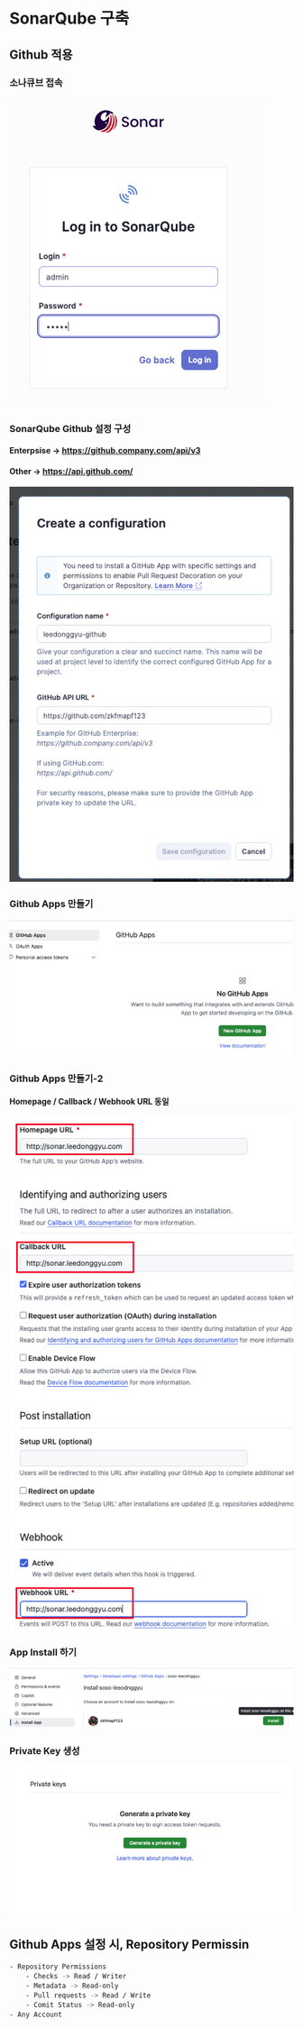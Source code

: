 # SonarQube 구축

## Github 적용

### 소나큐브 접속
![1](./public/1.png)

### SonarQube Github 설정 구성 
#### Enterpsise -> https://github.company.com/api/v3
#### Other -> https://api.github.com/
![2](./public/2.png)

### Github Apps 만들기
![3](./public/3.png)

### Github Apps 만들기-2
#### Homepage / Callback / Webhook URL 동일

![4](./public/4.png)

### App Install 하기
![5](./public/5.png)

### Private Key 생성
![6](./public/6.png)

## Github Apps 설정 시, Repository Permissin

```sh
- Repository Permissions
    - Checks -> Read / Writer
    - Metadata -> Read-only
    - Pull requests -> Read / Write
    - Comit Status -> Read-only
- Any Account
```